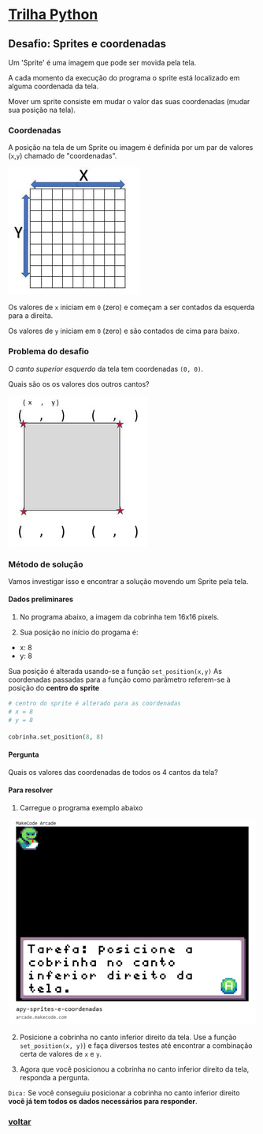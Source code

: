 # [Trilha Python](index.md)

## Desafio: Sprites e coordenadas


Um 'Sprite' é uma imagem que pode ser movida pela tela.

A cada momento da execução do programa o sprite está localizado em alguma coordenada da tela.

Mover um sprite consiste em mudar o valor das suas coordenadas (mudar sua posição na tela).

### Coordenadas

A posição na tela de um Sprite ou imagem é definida por um par de valores (`x`,`y`) chamado de "coordenadas".

![Coordenadas x e y](img/coordinate-grid.jpg)

Os valores de `x` iniciam em `0` (zero) e começam a ser contados da esquerda para a direita.

Os valores de `y` iniciam em `0` (zero) e são contados de cima para baixo.

### Problema do desafio

O *canto superior esquerdo* da tela tem coordenadas `(0, 0)`.

Quais são os os valores dos outros cantos?

![Pares de coordenadas](img/coordinate-results.jpg)


### Método de solução 

Vamos investigar isso e encontrar a solução movendo um Sprite pela tela.

#### Dados preliminares

1. No programa abaixo, a imagem da cobrinha tem 16x16 pixels.

2. Sua posição no início do progama é:

- x: 8
- y: 8

Sua posição é alterada usando-se a função `set_position(x,y)`
As coordenadas passadas para a função como parâmetro referem-se à posição do **centro do sprite**

```python
# centro do sprite é alterado para as coordenadas
# x = 8
# y = 8

cobrinha.set_position(8, 8)
```

#### Pergunta

Quais os valores das coordenadas de todos os 4 cantos da tela?

#### Para resolver
1. Carregue o programa exemplo abaixo

![Sprites e coordenadas](img/arcade-apy-sprites-e-coordenadas.png)

2. Posicione a cobrinha no canto inferior direito da tela. Use a função `set_position(x, y)`) e faça diversos testes até encontrar a combinação certa de valores de `x` e `y`.

3. Agora que você posicionou a cobrinha no canto inferior direito da tela, responda a pergunta.
 
`Dica:` Se você conseguiu posicionar a cobrinha no canto inferior direito **você já tem todos os dados necessários para responder**.

### [voltar](index.md)